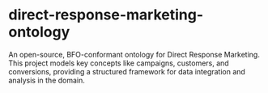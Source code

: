 # direct-response-marketing-ontology
An open-source, BFO-conformant ontology for Direct Response Marketing. This project models key concepts like campaigns, customers, and conversions, providing a structured framework for data integration and analysis in the domain.
